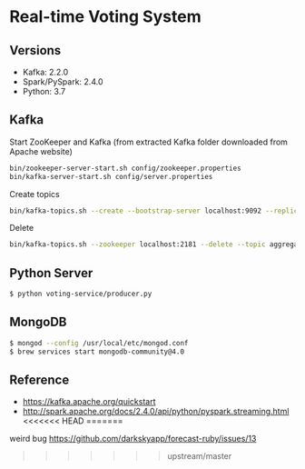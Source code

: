 # Real-time Voting System

## Versions
- Kafka: 2.2.0
- Spark/PySpark: 2.4.0
- Python: 3.7

## Kafka
Start ZooKeeper and Kafka (from extracted Kafka folder downloaded from Apache website)
```sh
bin/zookeeper-server-start.sh config/zookeeper.properties
bin/kafka-server-start.sh config/server.properties
```

Create topics
```sh
bin/kafka-topics.sh --create --bootstrap-server localhost:9092 --replication-factor 1 --partitions 1 --topic aggregate-votes
```

Delete
```sh
bin/kafka-topics.sh --zookeeper localhost:2181 --delete --topic aggregate-votes
```

## Python Server
```sh
$ python voting-service/producer.py
```

## MongoDB
```sh
$ mongod --config /usr/local/etc/mongod.conf
$ brew services start mongodb-community@4.0
```

## Reference
- https://kafka.apache.org/quickstart
- http://spark.apache.org/docs/2.4.0/api/python/pyspark.streaming.html
<<<<<<< HEAD
=======

weird bug
https://github.com/darkskyapp/forecast-ruby/issues/13
>>>>>>> upstream/master
